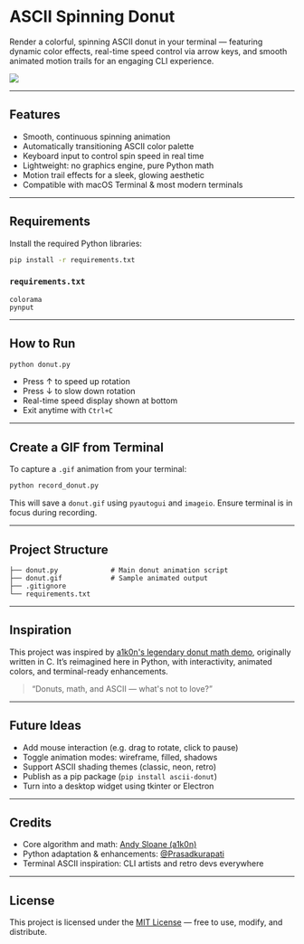 # ASCII Spinning Donut

Render a colorful, spinning ASCII donut in your terminal — featuring dynamic color effects, real-time speed control via arrow keys, and smooth animated motion trails for an engaging CLI experience.

![](./donut.gif)

---

## Features

- Smooth, continuous spinning animation
- Automatically transitioning ASCII color palette
- Keyboard input to control spin speed in real time
- Lightweight: no graphics engine, pure Python math
- Motion trail effects for a sleek, glowing aesthetic
- Compatible with macOS Terminal & most modern terminals

---

## Requirements

Install the required Python libraries:

```bash
pip install -r requirements.txt
```

### `requirements.txt`

```text
colorama
pynput
```

---

## How to Run

```bash
python donut.py
```

- Press ↑ to speed up rotation
- Press ↓ to slow down rotation
- Real-time speed display shown at bottom
- Exit anytime with `Ctrl+C`

---

## Create a GIF from Terminal

To capture a `.gif` animation from your terminal:

```bash
python record_donut.py
```

This will save a `donut.gif` using `pyautogui` and `imageio`. Ensure terminal is in focus during recording.

---

## Project Structure

```
├── donut.py             # Main donut animation script
├── donut.gif            # Sample animated output
├── .gitignore
└── requirements.txt
```

---

## Inspiration

This project was inspired by [a1k0n's legendary donut math demo](https://www.a1k0n.net/2011/07/20/donut-math.html), originally written in C. It’s reimagined here in Python, with interactivity, animated colors, and terminal-ready enhancements.

> “Donuts, math, and ASCII — what's not to love?”

---

## Future Ideas

- Add mouse interaction (e.g. drag to rotate, click to pause)
- Toggle animation modes: wireframe, filled, shadows
- Support ASCII shading themes (classic, neon, retro)
- Publish as a pip package (`pip install ascii-donut`)
- Turn into a desktop widget using tkinter or Electron

---

## Credits

- Core algorithm and math: [Andy Sloane (a1k0n)](https://www.a1k0n.net/2011/07/20/donut-math.html)
- Python adaptation & enhancements: [@Prasadkurapati](https://github.com/Prasadkurapati)
- Terminal ASCII inspiration: CLI artists and retro devs everywhere

---

## License

This project is licensed under the [MIT License](./LICENSE) — free to use, modify, and distribute.
